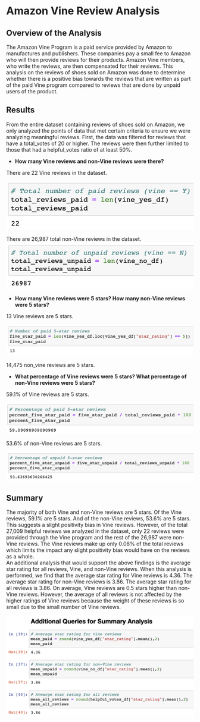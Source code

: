 # Amazon Vine Review Analysis

## Overview of the Analysis
The Amazon Vine Program is a paid service provided by Amazon to manufactures and publishers. These companies pay a small fee to Amazon who will then provide reviews for their products. Amazon Vine members, who write the reviews, are then compensated for their reviews. This analysis on the reviews of shoes sold on Amazon was done to determine whether there is a positive bias towards the reviews that are written as part of the paid Vine program compared to reviews that are done by unpaid users of the product. 

## Results

From the entire dataset containing reviews of shoes sold on Amazon, we only analyzed the points of data that met certain criteria to ensure we were analyzing meaningful reviews. First, the data was filtered for reviews that have a total_votes of 20 or higher. The reviews were then further limited to those that had a helpful_votes ratio of at least 50%. 

* **How many Vine reviews and non-Vine reviews were there?**

There are 22 Vine reviews in the dataset.

<img src="images/total_vine_reviews.png">

There are 26,987 total non-Vine reviews in the dataset. 
<img src="images/total_nonvine_reviews.png">

* **How many Vine reviews were 5 stars? How many non-Vine reviews were 5 stars?**

13 Vine reviews are 5 stars.

<img src="images/five_star_vine.png">

14,475 non_vine reviews are 5 stars. 

* **What percentage of Vine reviews were 5 stars? What percentage of non-Vine reviews were 5 stars?**

59.1% of Vine reviews are 5 stars. 

<img src="images/percent_five_star_vine.png">

53.6% of non-Vine reviews are 5 stars. 

<img src="images/percent_five_star_nonvine.png">


## Summary 
The majority of both Vine and non-Vine reviews are 5 stars. Of the Vine reviews, 59.1% are 5 stars. And of the non-Vine reviews, 53.6% are 5 stars. This suggests a slight positivity bias in Vine reviews. However, of the total 27,009 helpful reviews we analyzed in the dataset, only 22 reviews were provided through the Vine program and the rest of the 26,987 were non-Vine reviews. The Vine reviews make up only 0.08% of the total reviews which limits the impact any slight positivity bias would have on the reviews as a whole.\
An additional analysis that would support the above findings is the average star rating for all reviews, Vine, and non-Vine reviews. When this analysis is performed, we find that the average star rating for Vine reviews is 4.36. The average star rating for non-Vine reviews is 3.86. The average star rating for all reviews is 3.86. On average, Vine reviews are 0.5 stars higher than non-Vine reviews. However, the average of all reviews is not affected by the higher ratings of Vine reviews because the weight of these reviews is so small due to the small number of Vine reviews. 

<img src="images/avg_star_ratings.png">




